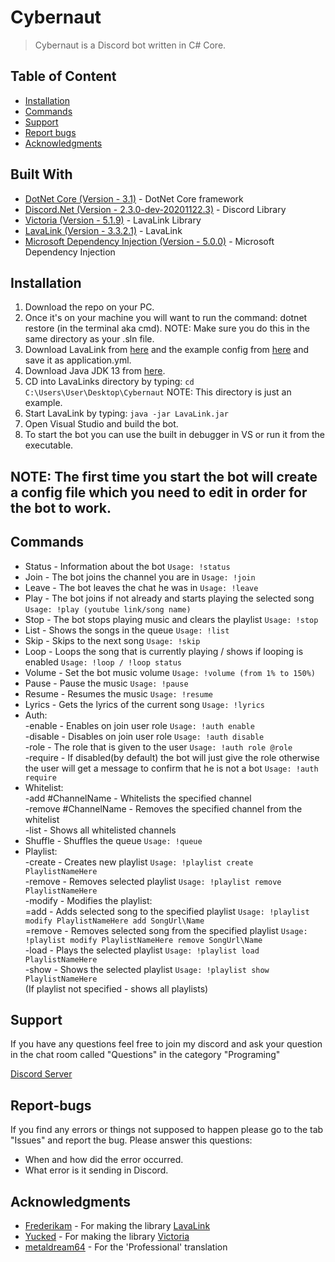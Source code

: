 # Cybernaut

> Cybernaut is a Discord bot written in C# Core.


## Table of Content

* [Installation](#installation)
* [Commands](#Commands)
* [Support](#support)
* [Report bugs](#Report-bugs)
* [Acknowledgments](#Acknowledgments)

## Built With

* [DotNet Core (Version - 3.1)](https://dotnet.microsoft.com/download/dotnet-core/3.1) - DotNet Core framework
* [Discord.Net (Version - 2.3.0-dev-20201122.3)](https://github.com/RogueException/Discord.Net) - Discord Library
* [Victoria (Version - 5.1.9)](https://github.com/Yucked/Victoria) - LavaLink Library
* [LavaLink (Version - 3.3.2.1)](https://github.com/Frederikam/Lavalink) - LavaLink
* [Microsoft Dependency Injection (Version - 5.0.0)](https://docs.microsoft.com/en-us/aspnet/core/fundamentals/dependency-injection?view=aspnetcore-5.0) - Microsoft Dependency Injection

## Installation

1. Download the repo on your PC.
2. Once it's on your machine you will want to run the command: dotnet restore (in the terminal aka cmd).
NOTE: Make sure you do this in the same directory as your .sln file.
3. Download LavaLink from [here](https://github.com/Frederikam/Lavalink/releases/) and the example config from [here](https://gitlab.giesela.ch/shikhirarora/Lavalink/raw/081509b7324a2c34dcb903dd57a5f3b2e27529e2/LavalinkServer/application.yml.example?inline=false) and save it as application.yml.
4. Download Java JDK 13 from [here](https://www.oracle.com/java/technologies/javase-jdk13-downloads.html).
5. CD into LavaLinks directory by typing:
```cd C:\Users\User\Desktop\Cybernaut```
NOTE: This directory is just an example.
6. Start LavaLink by typing:
```java -jar LavaLink.jar```
7. Open Visual Studio and build the bot.
8. To start the bot you can use the built in debugger in VS or run it from the executable.

NOTE: The first time you start the bot will create a config file which you need to edit in order for the bot to work.
---

## Commands
* Status - Information about the bot ```Usage: !status```
* Join - The bot joins the channel you are in ```Usage: !join```
* Leave - The bot leaves the chat he was in ```Usage: !leave```
* Play - The bot joins if not already and starts playing the selected song ```Usage: !play (youtube link/song name)```
* Stop - The bot stops playing music and clears the playlist ```Usage: !stop ```
* List - Shows the songs in the queue ```Usage: !list```
* Skip - Skips to the next song ```Usage: !skip```
* Loop - Loops the song that is currently playing / shows if looping is enabled ```Usage: !loop / !loop status```
* Volume - Set the bot music volume ```Usage: !volume (from 1% to 150%)```
* Pause - Pause the music ```Usage: !pause```
* Resume - Resumes the music ```Usage: !resume ```
* Lyrics - Gets the lyrics of the current song ```Usage: !lyrics ```
* Auth:<br/>
-enable - Enables on join user role ```Usage: !auth enable ```<br/>
-disable - Disables on join user role ```Usage: !auth disable ```<br/>
-role - The role that is given to the user ```Usage: !auth role @role ```<br/>
-require - If disabled(by default) the bot will just give the role otherwise the user will get a message to confirm that he is not a bot ```Usage: !auth require ```<br/>
* Whitelist:<br/>
-add #ChannelName - Whitelists the specified channel<br/>
-remove #ChannelName - Removes the specified channel from the whitelist<br/>
-list - Shows all whitelisted channels<br/>
* Shuffle - Shuffles the queue ```Usage: !queue```
* Playlist:<br/>
-create - Creates new playlist ```Usage: !playlist create PlaylistNameHere```<br/>
-remove - Removes selected playlist ```Usage: !playlist remove PlaylistNameHere```<br/>
-modify - Modifies the playlist:<br/>
=add - Adds selected song to the specified playlist ```Usage: !playlist modify PlaylistNameHere add SongUrl\Name```<br/>
=remove - Removes selected song from the specified playlist ```Usage: !playlist modify PlaylistNameHere remove SongUrl\Name```<br/>
-load - Plays the selected playlist ```Usage: !playlist load PlaylistNameHere```<br/>
-show - Shows the selected playlist ```Usage: !playlist show PlaylistNameHere```<br/>(If playlist not specified - shows all playlists)<br/>


## Support
If you have any questions feel free to join my discord and ask your question in the chat room called "Questions" in the category "Programing"

[Discord Server](https://discord.gg/DmCrpuf)

## Report-bugs
If you find any errors or things not supposed to happen please go to the tab "Issues" and report the bug. Please answer this questions:
* When and how did the error occurred.
* What error is it sending in Discord.

## Acknowledgments

* [Frederikam](https://github.com/Frederikam) - For making the library [LavaLink](https://github.com/Frederikam/Lavalink)
* [Yucked](https://github.com/Yucked) - For making the library [Victoria](https://github.com/Yucked/Victoria)
* [metaldream64](https://github.com/metaldream64) - For the 'Professional' translation